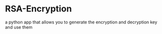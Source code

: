 # RSA-Encryption
a python app that allows you to generate the encryption and decryption key and use them
